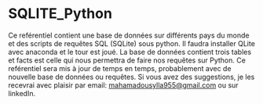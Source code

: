 # SQLITE_Python
Ce reférentiel contient une base de données sur différents pays du monde et des scripts de requêtes SQL (SQLite) sous python. 
Il faudra installer QLite avec anaconda et le tour est joué.
La base de données contient trois tables et facts est celle qui nous permettra de faire nos requêtes sur Python.
Ce reférentiel sera mis à jour de temps en temps, probablement avec de nouvelle base de données ou requêtes.
Si vous avez des suggestions, je les recevrai avec plaisir par email: mahamadousylla955@gmail.com ou sur linkedIn.
